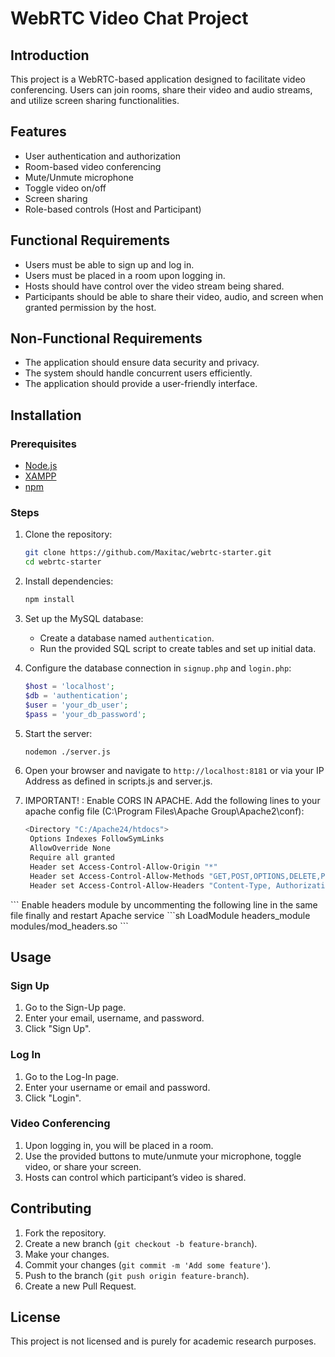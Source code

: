 # WebRTC Video Chat Project

## Introduction
This project is a WebRTC-based application designed to facilitate video conferencing. Users can join rooms, share their video and audio streams, and utilize screen sharing functionalities.

## Features
- User authentication and authorization
- Room-based video conferencing
- Mute/Unmute microphone
- Toggle video on/off
- Screen sharing
- Role-based controls (Host and Participant)

## Functional Requirements
- Users must be able to sign up and log in.
- Users must be placed in a room upon logging in.
- Hosts should have control over the video stream being shared.
- Participants should be able to share their video, audio, and screen when granted permission by the host.

## Non-Functional Requirements
- The application should ensure data security and privacy.
- The system should handle concurrent users efficiently.
- The application should provide a user-friendly interface.

## Installation

### Prerequisites
- [Node.js](https://nodejs.org/en/download/package-manager/current)
- [XAMPP](https://www.apachefriends.org/download.html)
- [npm](https://docs.npmjs.com/cli/v10/commands/npm-install)

### Steps
1. Clone the repository:
    ```sh
    git clone https://github.com/Maxitac/webrtc-starter.git
    cd webrtc-starter
    ```

2. Install dependencies:
    ```sh
    npm install
    ```

3. Set up the MySQL database:
    - Create a database named `authentication`.
    - Run the provided SQL script to create tables and set up initial data.

4. Configure the database connection in `signup.php` and `login.php`:
    ```php
    $host = 'localhost';
    $db = 'authentication';
    $user = 'your_db_user';
    $pass = 'your_db_password';
    ```

5. Start the server:
    ```sh
    nodemon ./server.js
    ```

6. Open your browser and navigate to `http://localhost:8181` or via your IP Address as defined in scripts.js and server.js.
7. IMPORTANT! : Enable CORS IN APACHE.
   Add the following lines to your apache config file (C:\Program Files\Apache Group\Apache2\conf):
   ```sh
   <Directory "C:/Apache24/htdocs">
    Options Indexes FollowSymLinks
    AllowOverride None
    Require all granted
    Header set Access-Control-Allow-Origin "*"
    Header set Access-Control-Allow-Methods "GET,POST,OPTIONS,DELETE,PUT"
    Header set Access-Control-Allow-Headers "Content-Type, Authorization"
</Directory>
    ```
    Enable headers module by uncommenting the following line in the same file finally and restart Apache service
     ```sh
    LoadModule headers_module modules/mod_headers.so
    ```

## Usage
### Sign Up
1. Go to the Sign-Up page.
2. Enter your email, username, and password.
3. Click "Sign Up".

### Log In
1. Go to the Log-In page.
2. Enter your username or email and password.
3. Click "Login".

### Video Conferencing
1. Upon logging in, you will be placed in a room.
2. Use the provided buttons to mute/unmute your microphone, toggle video, or share your screen.
3. Hosts can control which participant’s video is shared.

## Contributing
1. Fork the repository.
2. Create a new branch (`git checkout -b feature-branch`).
3. Make your changes.
4. Commit your changes (`git commit -m 'Add some feature'`).
5. Push to the branch (`git push origin feature-branch`).
6. Create a new Pull Request.

## License
This project is not licensed and is purely for academic research purposes.
